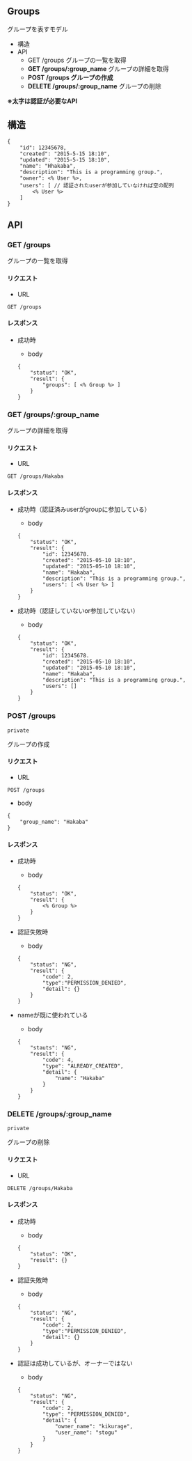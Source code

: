 ## Groups

グループを表すモデル

- 構造
- API
	- GET /groups グループの一覧を取得
	- **GET /groups/:group_name** グループの詳細を取得
	- **POST /groups グループの作成**
	- **DELETE /groups/:group_name** グループの削除

**※太字は認証が必要なAPI**

## 構造

```
{
	"id": 12345678,
	"created": "2015-5-15 18:10",
	"updated": "2015-5-15 18:10",
	"name": "Hhakaba",
	"description": "This is a programming group.",
	"owner": <% User %>,
	"users": [ // 認証されたuserが参加していなければ空の配列
		<% User %>
	]
}
```

## API

### GET /groups

グループの一覧を取得

#### リクエスト

- URL

```
GET /groups
```

#### レスポンス

- 成功時
	- body
	
	```
	{
		"status": "OK",
		"result": {
			"groups": [ <% Group %> ]
		}
	}
	```

### GET /groups/:group_name

グループの詳細を取得

#### リクエスト

- URL

```
GET /groups/Hakaba
```

#### レスポンス

- 成功時（認証済みuserがgroupに参加している）
	- body
	
	```
	{
		"status": "OK",
		"result": {
			"id": 12345678.
			"created": "2015-05-10 18:10",
			"updated": "2015-05-10 18:10",
			"name": "Hakaba",
			"description": "This is a programming group.",
			"users": [ <% User %> ]
		}
	}
	```

- 成功時（認証していないor参加していない）
	- body
	
	```
	{
		"status": "OK",
		"result": {
			"id": 12345678.
			"created": "2015-05-10 18:10",
			"updated": "2015-05-10 18:10",
			"name": "Hakaba",
			"description": "This is a programming group.",
			"users": []
		}
	}
	```


### POST /groups

`private`

グループの作成

#### リクエスト

- URL

```
POST /groups
```

- body

```
{
	"group_name": "Hakaba"
}
```

#### レスポンス

- 成功時
	- body
	
	```
	{
		"status": "OK",
		"result": {
			<% Group %>
		}
	}
	```

- 認証失敗時
	- body
	
	```
	{
		"status": "NG",
		"result": {
			"code": 2,
			"type":"PERMISSION_DENIED",
			"detail": {}
		}
	}
	```

- nameが既に使われている
	- body

	```
	{
		"stauts": "NG",
		"result": {
			"code": 4,
			"type": "ALREADY_CREATED",
			"detail": {
				"name": "Hakaba"
			}
		}
	}
	```

### DELETE /groups/:group_name

`private`

グループの削除

#### リクエスト

- URL

```
DELETE /groups/Hakaba
```

#### レスポンス

- 成功時
	- body
	
	```
	{
		"status": "OK",
		"result": {}
	}
	```

- 認証失敗時
	- body
	
	```
	{
		"status": "NG",
		"result": {
			"code": 2,
			"type":"PERMISSION_DENIED",
			"detail": {}
		}
	}
	```

- 認証は成功しているが、オーナーではない
	- body
	
	```
	{
		"status": "NG",
		"result": {
			"code": 2,
			"type": "PERMISSION_DENIED",
			"detail": {
				"owner_name": "kikurage",
				"user_name": "stogu"
			}
		}
	}
	```












